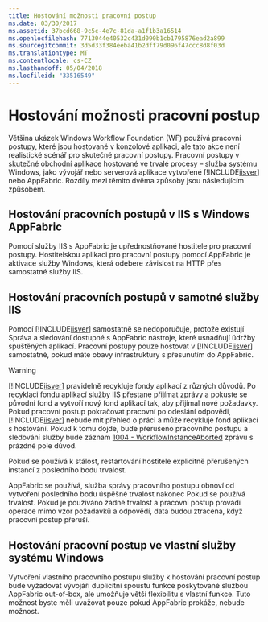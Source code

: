 ```yaml
---
title: Hostování možnosti pracovní postup
ms.date: 03/30/2017
ms.assetid: 37bcd668-9c5c-4e7c-81da-a1f1b3a16514
ms.openlocfilehash: 7713044e40532c431d090b1cb1795876ead2a899
ms.sourcegitcommit: 3d5d33f384eeba41b2dff79d096f47ccc8d8f03d
ms.translationtype: MT
ms.contentlocale: cs-CZ
ms.lasthandoff: 05/04/2018
ms.locfileid: "33516549"
---
```

# <a name="workflow-hosting-options"></a>Hostování možnosti pracovní postup
Většina ukázek Windows Workflow Foundation (WF) používá pracovní postupy, které jsou hostované v konzolové aplikaci, ale tato akce není realistické scénář pro skutečné pracovní postupy. Pracovní postupy v skutečné obchodní aplikace hostované ve trvalé procesy – služba systému Windows, jako vývojář nebo serverová aplikace vytvořené [!INCLUDE[iisver](../../../includes/iisver-md.md)] nebo AppFabric. Rozdíly mezi těmito dvěma způsoby jsou následujícím způsobem.  
  
## <a name="hosting-workflows-in-iis-with-windows-appfabric"></a>Hostování pracovních postupů v IIS s Windows AppFabric  
 Pomocí služby IIS s AppFabric je upřednostňované hostitele pro pracovní postupy. Hostitelskou aplikaci pro pracovní postupy pomocí AppFabric je aktivace služby Windows, která odebere závislost na HTTP přes samostatné služby IIS.  
  
## <a name="hosting-workflows-in-iis-alone"></a>Hostování pracovních postupů v samotné služby IIS  
 Pomocí [!INCLUDE[iisver](../../../includes/iisver-md.md)] samostatně se nedoporučuje, protože existují Správa a sledování dostupné s AppFabric nástroje, které usnadňují údržby spuštěných aplikací. Pracovní postupy pouze hostovat v [!INCLUDE[iisver](../../../includes/iisver-md.md)] samostatně, pokud máte obavy infrastruktury s přesunutím do AppFabric.  
  
> [!WARNING]
>  [!INCLUDE[iisver](../../../includes/iisver-md.md)] pravidelně recykluje fondy aplikací z různých důvodů. Po recyklaci fondu aplikací služby IIS přestane přijímat zprávy a pokuste se původní fond a vytvoří nový fond aplikací tak, aby přijímal nové požadavky. Pokud pracovní postup pokračovat pracovní po odeslání odpovědi, [!INCLUDE[iisver](../../../includes/iisver-md.md)] nebude mít přehled o práci a může recykluje fond aplikací s hostování. Pokud k tomu dojde, bude přerušeno pracovního postupu a sledování služby bude záznam [1004 - WorkflowInstanceAborted](../../../docs/framework/windows-workflow-foundation/1004-workflowinstanceaborted.md) zprávu s prázdné pole důvod.  
>   
>  Pokud se používá k stálost, restartování hostitele explicitně přerušených instancí z posledního bodu trvalost.  
>   
>  AppFabric se používá, služba správy pracovního postupu obnoví od vytvoření posledního bodu úspěšné trvalost nakonec Pokud se používá trvalost. Pokud je používáno žádné trvalost a pracovní postup provádí operace mimo vzor požadavků a odpovědí, data budou ztracena, když pracovní postup přeruší.  
  
## <a name="hosting-a-workflow-in-a-custom-windows-service"></a>Hostování pracovní postup ve vlastní služby systému Windows  
 Vytvoření vlastního pracovního postupu služby k hostování pracovní postup bude vyžadovat vývojáři duplicitní spoustu funkce poskytované službou AppFabric out-of-box, ale umožňuje větší flexibilitu s vlastní funkce. Tuto možnost byste měli uvažovat pouze pokud AppFabric prokáže, nebude možnost.
